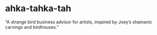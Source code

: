 # ahka-tahka-tah
“A strange bird business advisor for artists, inspired by Joey’s shamanic carvings and birdhouses.”
